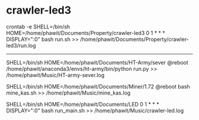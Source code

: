 # crawler-led3

crontab -e
SHELL=/bin/sh
HOME=/home/phawit/Documents/Property/crawler-led3
0 1 * * * DISPLAY=":0" bash run.sh >> /home/phawit/Documents/Property/crawler-led3/run.log


----------------------------------------------
SHELL=/bin/sh
HOME=/home/phawit/Documents/HT-Army/sever
@reboot /home/phawit/anaconda3/envs/ht-army/bin/python run.py >> /home/phawit/Music/HT-army-sever.log

SHELL=/bin/sh
HOME=/home/phawit/Documents/Miner/1.72 
@reboot bash mine_kas.sh >> /home/phawit/Music/mine_kas.log

SHELL=/bin/sh
HOME=/home/phawit/Documents/LED
0 1 * * * DISPLAY=":0" bash run_main.sh >> /home/phawit/Music/crawler-led.log

